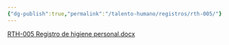 ```yaml
---
{"dg-publish":true,"permalink":"/talento-humano/registros/rth-005/"}
---
```


[RTH-005 Registro de higiene personal.docx](https://drive.google.com/open?id=1ZzCCCuCleYs5Q7223INquNYvUlL7i3ss&usp=drive_copy)